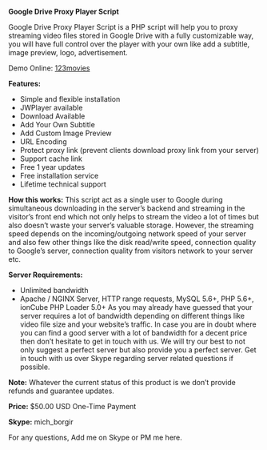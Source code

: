 <strong>Google Drive Proxy Player Script</strong>

Google Drive Proxy Player Script is a PHP script will help you to proxy streaming video files stored in Google Drive with a fully customizable way, you will have full control over the player with your own like add a subtitle, image preview, logo, advertisement.

Demo Online: <a target="_blank" href="https://123movies0.sc/">123movies</a>

<strong>Features:</strong>
- Simple and flexible installation
- JWPlayer available
- Download Available
- Add Your Own Subtitle
- Add Custom Image Preview
- URL Encoding
- Protect proxy link (prevent clients download proxy link from your server)
- Support cache link
- Free 1 year updates
- Free installation service
- Lifetime technical support

<strong>How this works:</strong> This script act as a single user to Google during simultaneous downloading in the server’s backend and streaming in the visitor’s front end which not only helps to stream the video a lot of times but also doesn’t waste your server’s valuable storage. However, the streaming speed depends on the incoming/outgoing network speed of your server and also few other things like the disk read/write speed, connection quality to Google’s server, connection quality from visitors network to your server etc.

<strong>Server Requirements:</strong>
- Unlimited bandwidth
- Apache / NGINX Server, HTTP range requests, MySQL 5.6+, PHP 5.6+, ionCube PHP Loader 5.0+
As you may already have guessed that your server requires a lot of bandwidth depending on different things like video file size and your website’s traffic. In case you are in doubt where you can find a good server with a lot of bandwidth for a decent price then don’t hesitate to get in touch with us. We will try our best to not only suggest a perfect server but also provide you a perfect server. Get in touch with us over Skype regarding server related questions if possible.

<strong>Note:</strong> Whatever the current status of this product is we don’t provide refunds and guarantee updates.


<strong>Price:</strong> $50.00 USD One-Time Payment

<strong>Skype:</strong> mich_borgir

For any questions, Add me on Skype or PM me here. 
